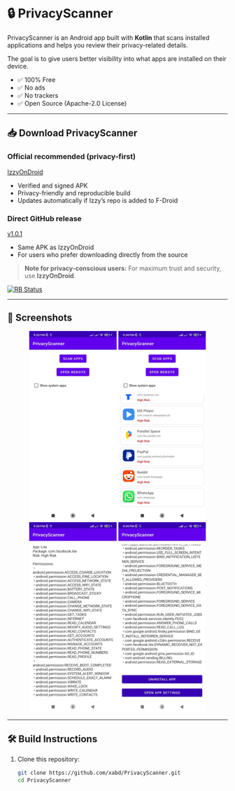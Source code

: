 # 🔒 PrivacyScanner  

PrivacyScanner is an Android app built with **Kotlin** that scans installed applications and helps you review their privacy-related details.  

The goal is to give users better visibility into what apps are installed on their device.  
- ✅ 100% Free  
- ✅ No ads  
- ✅ No trackers  
- ✅ Open Source (Apache-2.0 License)  

---

## 📥 Download PrivacyScanner

### Official recommended (privacy-first)
[IzzyOnDroid](https://apt.izzysoft.de/fdroid/index/apk/nodomain.xabd.privacyscanner)  
- Verified and signed APK  
- Privacy-friendly and reproducible build  
- Updates automatically if Izzy’s repo is added to F-Droid  

### Direct GitHub release
[v1.0.1](https://github.com/xabd/PrivacyScanner/releases/tag/v1.0.1)  
- Same APK as IzzyOnDroid  
- For users who prefer downloading directly from the source  

> **Note for privacy-conscious users:** For maximum trust and security, use **IzzyOnDroid**.

[<img src="https://shields.rbtlog.dev/simple/nodomain.xabd.privacyscanner" alt="RB Status">](https://shields.rbtlog.dev/nodomain.xabd.privacyscanner)

---

## 📸 Screenshots  

<p align="center">
  <img src="metadata/en-US/images/phoneScreenshots/A.jpg" width="200" />
  <img src="metadata/en-US/images/phoneScreenshots/B.jpg" width="200" />
  <img src="metadata/en-US/images/phoneScreenshots/C.jpg" width="200" />
  <img src="metadata/en-US/images/phoneScreenshots/D.jpg" width="200" />
</p>

---

## 🛠️ Build Instructions  

1. Clone this repository:
   ```bash
   git clone https://github.com/xabd/PrivacyScanner.git
   cd PrivacyScanner


